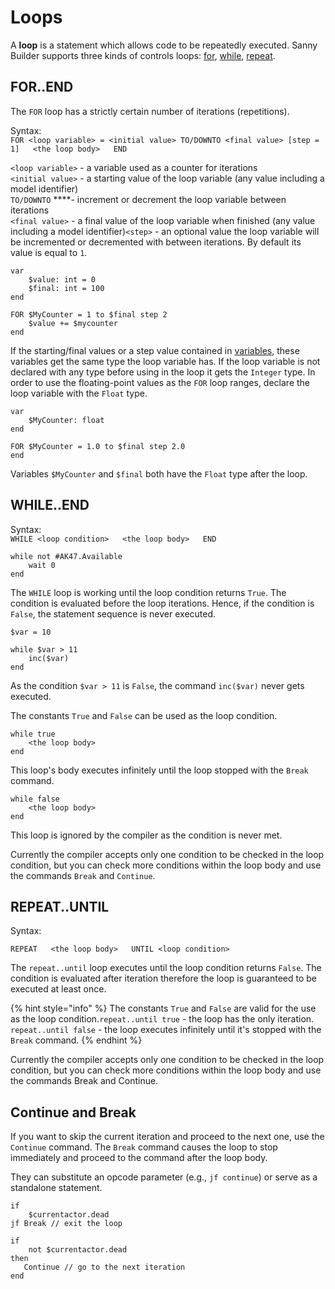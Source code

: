 # Loops

A **loop** is a statement which allows code to be repeatedly executed. Sanny Builder supports three kinds of controls loops: [for](loops.md#for-end), [while](loops.md#while-end), [repeat](loops.md#repeat-until).

## FOR..END

The `FOR` loop has a strictly certain number of iterations \(repetitions\).

Syntax:  
`FOR <loop variable> = <initial value> TO/DOWNTO <final value> [step = 1]  
  <the loop body>  
END`

`<loop variable>` - a variable used as a counter for iterations  
`<initial value>` - a starting value of the loop variable \(any value including a model identifier\)  
`TO/DOWNTO` ****- increment or decrement the loop variable between iterations  
`<final value>` - a final value of the loop variable when finished \(any value including a model identifier\)`<step>` - an optional value the loop variable will be incremented or decremented with between iterations. By default its value is equal to `1`.

```text
var
    $value: int = 0
    $final: int = 100
end

FOR $MyCounter = 1 to $final step 2
    $value += $mycounter
end
```

If the starting/final values or a step value contained in [variables](variables.md), these variables get the same type the loop variable has. If the loop variable is not declared with any type before using in the loop it gets the `Integer` type. In order to use the floating-point values as the `FOR` loop ranges, declare the loop variable with the `Float` type.

```text
var
    $MyCounter: float
end

FOR $MyCounter = 1.0 to $final step 2.0
end
```

Variables `$MyCounter` and `$final` both have the `Float` type after the loop.

## WHILE..END

Syntax:  
`WHILE <loop condition>  
  <the loop body>  
END`

```text
while not #AK47.Available
    wait 0
end
```

The `WHILE` loop is working until the loop condition returns `True`. The condition is evaluated before the loop iterations. Hence, if the condition is `False`, the statement sequence is never executed.

```text
$var = 10

while $var > 11
    inc($var)
end
```

As the condition `$var > 11` is `False`, the command `inc($var)` never gets executed.

The constants `True` and `False` can be used as the loop condition.

```text
while true
    <the loop body>
end
```

This loop's body executes infinitely until the loop stopped with the `Break` command.

```text
while false
    <the loop body>
end
```

This loop is ignored by the compiler as the condition is never met.

Currently the compiler accepts only one condition to be checked in the loop condition, but you can check more conditions within the loop body and use the commands `Break` and `Continue`.

## REPEAT..UNTIL

Syntax:

`REPEAT  
  <the loop body>  
UNTIL <loop condition>`

The `repeat..until` loop executes until the loop condition returns `False`. The condition is evaluated after iteration therefore the loop is guaranteed to be executed at least once.

{% hint style="info" %}
The constants `True` and `False` are valid for the use as the loop condition.`repeat..until true` - the loop has the only iteration.  
`repeat..until false` - the loop executes infinitely until it's stopped with the `Break` command.
{% endhint %}

Currently the compiler accepts only one condition to be checked in the loop condition, but you can check more conditions within the loop body and use the commands Break and Continue.

## Continue and Break

If you want to skip the current iteration and proceed to the next one, use the `Continue` command. The `Break` command causes the loop to stop immediately and proceed to the command after the loop body.

They can substitute an opcode parameter \(e.g., `jf continue`\) or serve as a standalone statement.

```text
if
    $currentactor.dead
jf Break // exit the loop

if
    not $currentactor.dead
then
   Continue // go to the next iteration
end
```

